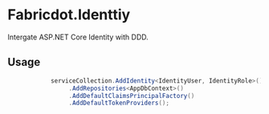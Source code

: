 # Fabricdot.Identtiy
Intergate ASP.NET Core Identity with DDD.

## Usage

```C#
            serviceCollection.AddIdentity<IdentityUser, IdentityRole>()
                 .AddRepositories<AppDbContext>()
                 .AddDefaultClaimsPrincipalFactory()
                 .AddDefaultTokenProviders();
```
